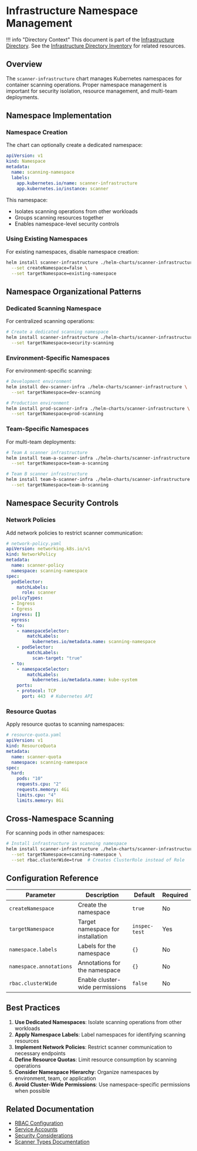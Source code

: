 # Infrastructure Namespace Management

!!! info "Directory Context"
    This document is part of the [Infrastructure Directory](index.md). See the [Infrastructure Directory Inventory](inventory.md) for related resources.

## Overview

The `scanner-infrastructure` chart manages Kubernetes namespaces for container scanning operations. Proper namespace management is important for security isolation, resource management, and multi-team deployments.

## Namespace Implementation

### Namespace Creation

The chart can optionally create a dedicated namespace:

```yaml
apiVersion: v1
kind: Namespace
metadata:
  name: scanning-namespace
  labels:
    app.kubernetes.io/name: scanner-infrastructure
    app.kubernetes.io/instance: scanner
```

This namespace:
- Isolates scanning operations from other workloads
- Groups scanning resources together
- Enables namespace-level security controls

### Using Existing Namespaces

For existing namespaces, disable namespace creation:

```bash
helm install scanner-infrastructure ./helm-charts/scanner-infrastructure \
  --set createNamespace=false \
  --set targetNamespace=existing-namespace
```

## Namespace Organizational Patterns

### Dedicated Scanning Namespace

For centralized scanning operations:

```bash
# Create a dedicated scanning namespace
helm install scanner-infrastructure ./helm-charts/scanner-infrastructure \
  --set targetNamespace=security-scanning
```

### Environment-Specific Namespaces

For environment-specific scanning:

```bash
# Development environment
helm install dev-scanner-infra ./helm-charts/scanner-infrastructure \
  --set targetNamespace=dev-scanning

# Production environment
helm install prod-scanner-infra ./helm-charts/scanner-infrastructure \
  --set targetNamespace=prod-scanning
```

### Team-Specific Namespaces

For multi-team deployments:

```bash
# Team A scanner infrastructure
helm install team-a-scanner-infra ./helm-charts/scanner-infrastructure \
  --set targetNamespace=team-a-scanning

# Team B scanner infrastructure
helm install team-b-scanner-infra ./helm-charts/scanner-infrastructure \
  --set targetNamespace=team-b-scanning
```

## Namespace Security Controls

### Network Policies

Add network policies to restrict scanner communication:

```yaml
# network-policy.yaml
apiVersion: networking.k8s.io/v1
kind: NetworkPolicy
metadata:
  name: scanner-policy
  namespace: scanning-namespace
spec:
  podSelector:
    matchLabels:
      role: scanner
  policyTypes:
  - Ingress
  - Egress
  ingress: []
  egress:
  - to:
    - namespaceSelector:
        matchLabels:
          kubernetes.io/metadata.name: scanning-namespace
    - podSelector:
        matchLabels:
          scan-target: "true"
  - to:
    - namespaceSelector:
        matchLabels:
          kubernetes.io/metadata.name: kube-system
    ports:
    - protocol: TCP
      port: 443  # Kubernetes API
```

### Resource Quotas

Apply resource quotas to scanning namespaces:

```yaml
# resource-quota.yaml
apiVersion: v1
kind: ResourceQuota
metadata:
  name: scanner-quota
  namespace: scanning-namespace
spec:
  hard:
    pods: "10"
    requests.cpu: "2"
    requests.memory: 4Gi
    limits.cpu: "4"
    limits.memory: 8Gi
```

## Cross-Namespace Scanning

For scanning pods in other namespaces:

```bash
# Install infrastructure in scanning namespace
helm install scanner-infrastructure ./helm-charts/scanner-infrastructure \
  --set targetNamespace=scanning-namespace \
  --set rbac.clusterWide=true  # Creates ClusterRole instead of Role
```

## Configuration Reference

| Parameter | Description | Default | Required |
|-----------|-------------|---------|----------|
| `createNamespace` | Create the namespace | `true` | No |
| `targetNamespace` | Target namespace for installation | `inspec-test` | Yes |
| `namespace.labels` | Labels for the namespace | `{}` | No |
| `namespace.annotations` | Annotations for the namespace | `{}` | No |
| `rbac.clusterWide` | Enable cluster-wide permissions | `false` | No |

## Best Practices

1. **Use Dedicated Namespaces**: Isolate scanning operations from other workloads
2. **Apply Namespace Labels**: Label namespaces for identifying scanning resources
3. **Implement Network Policies**: Restrict scanner communication to necessary endpoints
4. **Define Resource Quotas**: Limit resource consumption by scanning operations
5. **Consider Namespace Hierarchy**: Organize namespaces by environment, team, or application
6. **Avoid Cluster-Wide Permissions**: Use namespace-specific permissions when possible

## Related Documentation

- [RBAC Configuration](rbac.md)
- [Service Accounts](service-accounts.md)
- [Security Considerations](../security/index.md)
- [Scanner Types Documentation](../scanner-types/index.md)